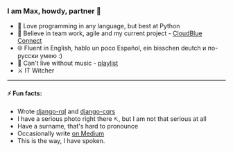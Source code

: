### I am Max, howdy, partner 👋

- 🐍 Love programming in any language, but best at Python
- 🤝 Believe in team work, agile and my current project - [CloudBlue Connect](https://www.cloudblue.com/connect/)
- 🌐 Fluent in English, hablo un poco Español, ein bisschen deutch и по-русски умею :)
- 🎸 Can't live without music - [playlist](https://www.youtube.com/watch?v=dQw4w9WgXcQ)
- ⚔️ IT Witcher

--------

#### ⚡ Fun facts:
- Wrote [django-rql](https://github.com/cloudblue/django-rql) and [django-cqrs](https://github.com/cloudblue/django-cqrs)
- I have a serious photo right there ↖️, but I am not that serious at all
- Have a surname, that's hard to pronounce
- Occasionally write [on Medium](https://medium.com/@maxipavlovic)
- This is the way, I have spoken.
